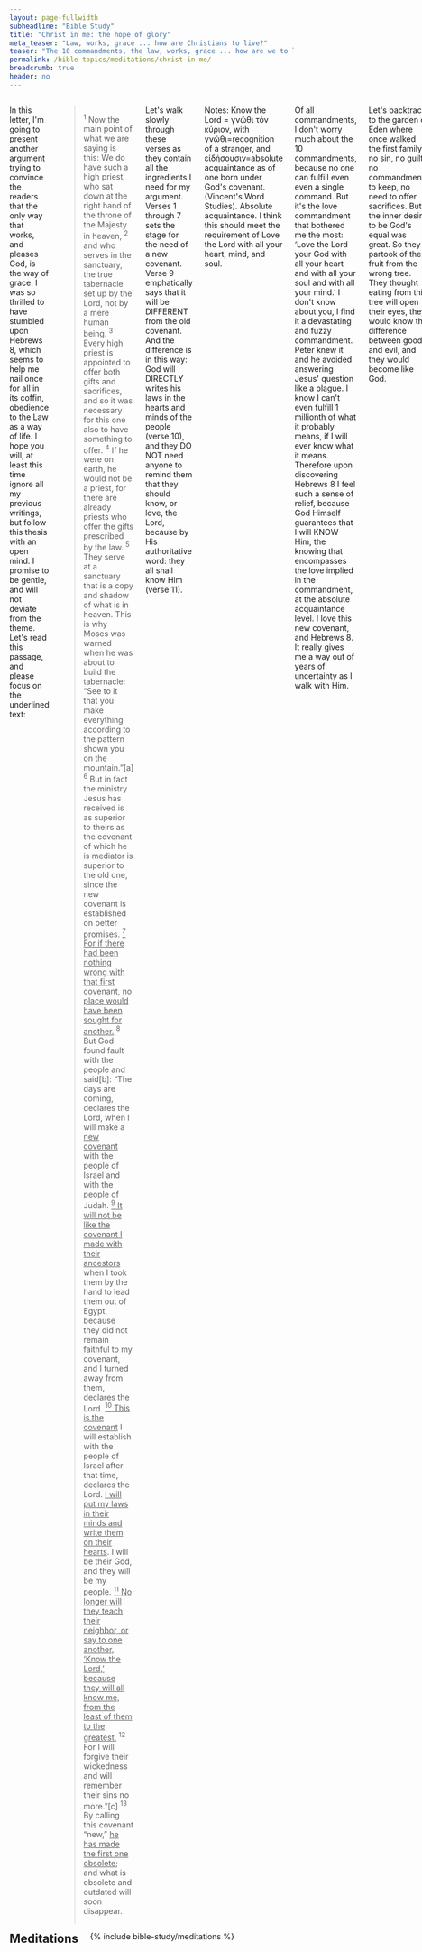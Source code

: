 ```yaml
---
layout: page-fullwidth
subheadline: "Bible Study"
title: "Christ in me: the hope of glory"
meta_teaser: "Law, works, grace ... how are Christians to live?"
teaser: "The 10 commandments, the law, works, grace ... how are we to live? Perhaps this article doesn't even need to be written. All the answers are found in the studies of Romans and Galatians."
permalink: /bible-topics/meditations/christ-in-me/
breadcrumb: true
header: no
---
```

<!--more-->
<div class="row">
<div class="medium-8 columns" markdown="1">

In this letter, I'm going to present another argument trying to convince the readers that the only way that works, and pleases God, is the way of grace. I was so thrilled to have stumbled upon Hebrews 8, which seems to help me nail once for all in its coffin, obedience to the Law as a way of life. I hope you will, at least this time ignore all my previous writings, but follow this thesis with an open mind.  I promise to be gentle, and will not deviate from the theme. Let's read this passage, and please focus on the underlined text:

> <sup>1</sup> Now the main point of what we are saying is this: We do have such a high priest, who sat down at the right hand of the throne of the Majesty in heaven, <sup>2</sup> and who serves in the sanctuary, the true tabernacle set up by the Lord, not by a mere human being.
<sup>3</sup> Every high priest is appointed to offer both gifts and sacrifices, and so it was necessary for this one also to have something to offer. <sup>4</sup> If he were on earth, he would not be a priest, for there are already priests who offer the gifts prescribed by the law. <sup>5</sup> They serve at a sanctuary that is a copy and shadow of what is in heaven. This is why Moses was warned when he was about to build the tabernacle: “See to it that you make everything according to the pattern shown you on the mountain.”[a] <sup>6</sup> But in fact the ministry Jesus has received is as superior to theirs as the covenant of which he is mediator is superior to the old one, since the new covenant is established on better promises.
<u><sup>7</sup> For if there had been nothing wrong with that first covenant, no place would have been sought for another.</u> <sup>8</sup> But God found fault with the people and said[b]:
“The days are coming, declares the Lord, when I will make a <u>new covenant</u> with the people of Israel   and with the people of Judah.
<u><sup>9</sup> It will not be like the covenant I made with their ancestors</u> when I took them by the hand to lead them out of Egypt, because they did not remain faithful to my covenant, and I turned away from them, declares the Lord.
<u><sup>10</sup> This is the covenant</u> I will establish with the people of Israel after that time, declares the Lord. <u>I will put my laws in their minds and write them on their hearts</u>. I will be their God, and they will be my people.
<u><sup>11</sup> No longer will they teach their neighbor, or say to one another, ‘Know the Lord,’ because they will all know me, from the least of them to the greatest.</u>
<sup>12 </sup>For I will forgive their wickedness and will remember their sins no more.”[c]
<sup>13 </sup>By calling this covenant “new,” <u>he has made the first one obsolete</u>; and what is obsolete and outdated will soon disappear.
 
Let's walk slowly through these verses as they contain all the ingredients I need for my argument. Verses 1 through 7 sets the stage for the need of a new covenant. Verse 9 emphatically says that it will be DIFFERENT from the old covenant. And the difference is in this way: God will DIRECTLY writes his laws in the hearts and minds of the people (verse 10), and they DO NOT need anyone to remind them that they should know, or love, the Lord, because by His authoritative word: they all shall know Him (verse 11).

<p class="blockquote gray">Notes: Know the Lord = γνῶθι τὸν κύριον, with γνῶθι=recognition of a stranger, and εἰδήσουσιν=absolute acquaintance as of one born under God's covenant. (Vincent's Word Studies). Absolute acquaintance. I think this should meet the requirement of Love the Lord with all your heart, mind, and soul.</p>
 
Of all commandments, I don't worry much about the 10 commandments, because no one can fulfill even even a single command. But it's the love commandment that bothered me the most: ‘Love the Lord your God with all your heart and with all your soul and with all your mind.’  I don't know about you, I find it a devastating and fuzzy commandment. Peter knew it and he avoided answering Jesus' question like a plague.  I know I can't even fulfill 1 millionth of what it probably means, if I will ever know what it means. Therefore upon discovering Hebrews 8 I feel such a sense of relief, because God Himself guarantees that I will KNOW Him, the knowing that encompasses the love implied in the commandment, at the absolute acquaintance level. I love this new covenant, and Hebrews 8. It really gives me a way out of years of uncertainty as I walk with Him.

Let's backtrack to the garden of Eden where once walked the first family, no sin, no guilt, no commandments to keep, no need to offer sacrifices. But the inner desire to be God's equal was great. So they partook of the fruit from the wrong tree. They thought eating from this tree will open their eyes, they would know the difference between good and evil, and they would become like God.

We have read this story many times over but all we saw was this disobedience to God, we like to use the monkey-got-caught-in-a-cookie-jar example, and we wrote the hymn "Trust and Obey". We failed to see the theological implication of this action, of the newly acquired ability to differentiate between good and evil. This knowledge implied that though God had not introduced the 10 commandments, the Law appeared as a result of Adam and Eve's sin, as every time Adam and Eve had a notion of something good or something evil, this Law is at work.

> "Indeed, when Gentiles, who do not have the law [the 10 commandments and statutes given to the Jews], do by nature things required by the law, they are a law for themselves, even though they do not have the law, since they show that the requirements of the law are written on their hearts, their consciences also bearing witness, and their thoughts now accusing, now even defending them." (Romans 2:14-15)
 
I hope you see the connection: the desire to have the knowledge of good and evil, is also the desire to be led by the Law. Because it is the Law that informs them of what is good, and what is evil. It brought them death, instead of life. This desire to be led by the Law was also manifested when Israel wanted a King instead of being led by God. And they got King Saul. All the sins that man commits are but byproducts of this original sin, most abhorred by God: the sin of spiritual adultary, of wanting to be guided by the Law instead of God.

Jesus had no problem with the Law because He is its author.  The Law describes God's character and attributes. It's perfect, and it existed even before time. But it's only a shadow of the real thing: God. It tells us of God, but it's not God. He had problems with us worshiping the Law instead of trusting in Him. Adam and Eve committed this very sin of trusting the Law, which gives them the knowledge of good and evil, instead of trusting in God.

The Law is like a very sharp knife, or a hair triggered gun, while we are like little children who cannot handle such instruments. The Bible has numerous passages that shows that the obedience to the Law does nothing to reduce sins or bring about righteousness. These are just a few examples:

<p class="blockquote">The sting of death is sin, and the power of sin is the law. (1 Corinthians 15:56)</p>

<p class="blockquote">So, my brothers, you also died to the law through the body of Christ, that you might belong to another, to him who was raised from the dead, in order that we might bear fruit to God. For when we were controlled by the sinful nature, the sinful passions aroused by the law were at work in our bodies, so that we bore fruit for death. But now, by dying to what once bound us, we have been released from the law so that we serve in the new way of the Spirit, and not in the old way of the written code. (Romans 7:4-6)</p>

<p class="blockquote">"<sup>10 </sup>All who rely on observing the law are under a curse, for it is written: "Cursed is everyone who does not continue to do everything written in the Book of the Law."<sup>11 </sup>Clearly no one is justified before God by the law, because, "The righteous will live by faith."<sup>12 </sup>The law is not based on faith; on the contrary, "The man who does these things will live by them."<sup>13 </sup>Christ redeemed us from the curse of the law by becoming a curse for us, for it is written: "Cursed is everyone who is hung on a tree."4 (Galatians 3:10-13)</p>

<p class="blockquote">What shall we say, then? Is the law sin? Certainly not! Indeed I would not have known what sin was except through the law. For I would not have known what coveting really was if the law had not said, "Do not covet." But sin, seizing the opportunity afforded by the commandment, produced in me every kind of covetous desire. For apart from law, sin is dead. (Romans 7:7-8)</p>

For a long time, since I started writing these articles, I'm sure some of you might think that I'm for abolishing the Law. No, I'm only advocating we have gone about fulfilling its requirements in all the wrong way. Jesus said He didn't come to abolish the Law, but He came to fulfill it, every jot and tittle. But here is where most of you missed, especially the second part: He fulfilled the requirement of the Law of sin and death by dying on the cross to bring us righteousness, and He fulfilled the requirement of the Law of the Spirit of Life by living the best life possible through us once we are saved by believing in Jesus. Once again let's read from Hebrews 8:10-11.

<p class="blockquote"><sup>10</sup> This is the covenant I will establish with the people of Israel after that time, declares the Lord. I will put my laws in their minds and write them on their hearts. I will be their God, and they will be my people. <sup>11</sup> No longer will they teach their neighbor, or say to one another, ‘Know the Lord,’ because they will all know me, from the least of them to the greatest. <sup>12</sup> For I will forgive their wickedness and will remember their sins no more.”</p>
 
So even the fine command like Matthew 22:37, "Love the Lord your God ...", or "know the Lord" in Hebrews 8:11, it can only be carried out by the Perfect Jesus as promised by God Himself. If we, no matter how well intentioned, attempt to externalize this command by waving it in front of our brothers and sisters in Christ, won't we disobey Hebrews 8, and won't we commit the very deadly sin of Adam and Eve?

We must trust the Holy Spirit of God to work in the lives of the believers and let go of the need to the need to control the flock by guiding them with laws, commandments, codes, rules, regulations, do's and don'ts. Even common sense teaches us that rule-based upbringing destroys true relationship. So does the law in the lives of Christians; it will prevent you from being able to truly love God, and it will prevent you from being able to trust Him. Do you find this to be true in deep physical intimacy? Any suggestion of a rule will take away the ability to completely surrender oneself to the moment. Relationship with God is like that, like the Song of Solomon which describes God and His beloved.

But the law is not just limitted to the ten commandments, or the whole Mosaic law system, it's whatever that you believe may put a wedge between you and God (Romans 2:14). The morbid introspection caused by the observances of these unwritten laws in your conscience is even more powerful than the spelled out ten commandments; they can wreck your relationship with God. There is a better law in your heart, one that is heaven friendly, the law of the spirit of life (Romans 8:2). This new law afforded us by the new covenant takes our eyes off of ourselves and allow us to fix them on Christ instead.

> "To them God has chosen to make known among the Gentiles the glorious riches of this mystery, which is Christ in you, the hope of glory." (Colossians 1:27)

May God's grace give you the courage to leave the Law as your guide, and simply trust in Jesus, in the deposit of the Holy Spirit in our hearts, as He promised: He will ensure you become God's absolute acquaintance - εἰδήσουσιν, He will fulfill the command that scares the heck out of me, to Love God in a way beyond my comprehension. That is grace. Can you feel it? I hope you can feel the joy that is welling up in me at this point when I ponder ... Christ in me, the hope of glory.

{% include bible-study/bible-study-footer %}
</div><!-- /.medium-8.columns -->
<div class="bible-index medium-4 columns">
<h2 style="margin: 0px">Meditations</h2>
        {% include bible-study/meditations %}
</div><!-- /.medium-4.columns -->
</div><!-- /.row -->
